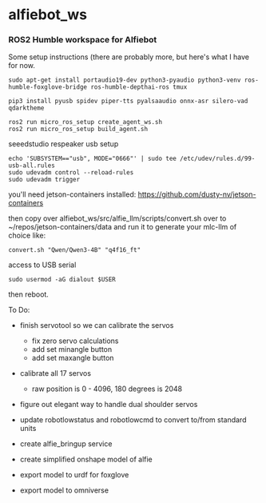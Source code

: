 # alfiebot_ws

### ROS2 Humble workspace for Alfiebot

Some setup instructions (there are probably more, but here's what I have for now.
 

    sudo apt-get install portaudio19-dev python3-pyaudio python3-venv ros-humble-foxglove-bridge ros-humble-depthai-ros tmux
     
    pip3 install pyusb spidev piper-tts pyalsaaudio onnx-asr silero-vad qdarktheme

    ros2 run micro_ros_setup create_agent_ws.sh
    ros2 run micro_ros_setup build_agent.sh

  

seeedstudio respeaker usb setup

    echo 'SUBSYSTEM=="usb", MODE="0666"' | sudo tee /etc/udev/rules.d/99-usb-all.rules
    sudo udevadm control --reload-rules
    sudo udevadm trigger

  you'll need jetson-containers installed:
  https://github.com/dusty-nv/jetson-containers

then copy over alfiebot_ws/src/alfie_llm/scripts/convert.sh over to ~/repos/jetson-containers/data and run it to generate your mlc-llm of choice like:

    convert.sh "Qwen/Qwen3-4B" "q4f16_ft"



access to USB serial

    sudo usermod -aG dialout $USER

then reboot.



To Do:
 - finish servotool so we can calibrate the servos
    - fix zero servo calculations
    - add set minangle button
    - add set maxangle button
    
 - calibrate all 17 servos
    - raw position is 0 - 4096, 180 degrees is 2048

 - figure out elegant way to handle dual shoulder servos

 - update robotlowstatus and robotlowcmd to convert to/from standard units
 - create alfie_bringup service
 - create simplified onshape model of alfie
 - export model to urdf for foxglove
 - export model to omniverse



